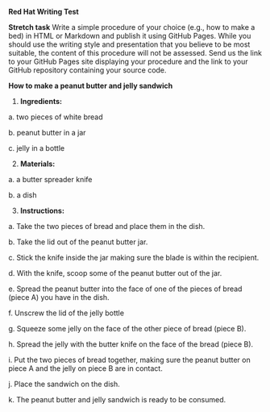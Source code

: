 **Red Hat Writing Test**

**Stretch task**
Write a simple procedure of your choice (e.g., how to make a bed) in HTML or Markdown and publish it using GitHub Pages.
While you should use the writing style and presentation that you believe to be most suitable, the content of this procedure will not be assessed. Send us the link to your GitHub Pages site displaying your procedure and the link to your GitHub repository containing your source code.



**How to make a peanut butter and jelly sandwich**

1. **Ingredients:**

a. two pieces of white bread

b. peanut butter in a jar

c. jelly in a bottle

2. **Materials:**

a. a butter spreader knife

b. a dish

3. **Instructions:**

a. Take the two pieces of bread and place them in the dish.

b. Take the lid out of the peanut butter jar.

c. Stick the knife inside the jar making sure the blade is within the recipient.

d. With the knife, scoop some of the peanut butter out of the jar.

e. Spread the peanut butter into the face of one of the pieces of bread (piece A) you have in the dish.

f.  Unscrew the lid of the jelly bottle

g. Squeeze some jelly on the face of the other piece of bread (piece B).

h. Spread the jelly with the butter knife on the face of the bread (piece B).

i. Put the two pieces of bread together, making sure the peanut butter on piece A and the jelly on piece B are in contact.

j. Place the sandwich on the dish.

k. The peanut butter and jelly sandwich is ready to be consumed.



